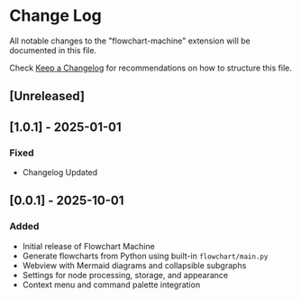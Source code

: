 # Change Log

All notable changes to the "flowchart-machine" extension will be documented in this file.

Check [Keep a Changelog](http://keepachangelog.com/) for recommendations on how to structure this file.

## [Unreleased]

## [1.0.1] - 2025-01-01
### Fixed
- Changelog Updated

## [0.0.1] - 2025-10-01
### Added
- Initial release of Flowchart Machine
- Generate flowcharts from Python using built-in `flowchart/main.py`
- Webview with Mermaid diagrams and collapsible subgraphs
- Settings for node processing, storage, and appearance
- Context menu and command palette integration